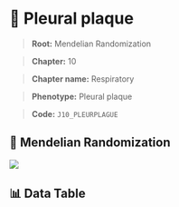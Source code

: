 # 🧪 Pleural plaque

> **Root:** Mendelian Randomization

> **Chapter:** 10  

> **Chapter name:** Respiratory

> **Phenotype:** Pleural plaque  

> **Code:** `J10_PLEURPLAGUE`

## 🧬 Mendelian Randomization  

<img src="/MR/Figures/Forward/J10_PLEURPLAGUE.png"/>

## 📊 Data Table

<CsvTableMRF src="/MR/Data/Forward/J10_PLEURPLAGUE.csv"/>
